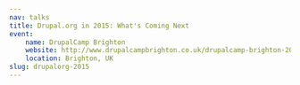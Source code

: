 ```yaml
---
nav: talks
title: Drupal.org in 2015: What's Coming Next
event:
    name: DrupalCamp Brighton
    website: http://www.drupalcampbrighton.co.uk/drupalcamp-brighton-2015
    location: Brighton, UK
slug: drupalorg-2015
---
```

